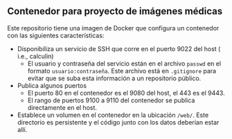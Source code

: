 ## Contenedor para proyecto de imágenes médicas

Este repositorio tiene una imagen de Docker que configura un contenedor
con las siguientes características:

- Disponibiliza un servicio de SSH que corre en el puerto 9022 del host (
i.e., calculin)  
    + El usuario y contraseña del servicio están en el archivo `passwd` en el
formato `usuario:contraseña`. Este archivo está en `.gitignore` para evitar
que se suba esta información a un repositorio público.
- Publica algunos puertos
    + El puerto 80 en el contenedor es el 9080 del host, el 443 es el 9443.
    + El rango de puertos 9100 a 9110 del contenedor se publica directamente en el
host.
- Establece un volumen en el contenedor en la ubicación `/web/`. Este directorio
es persistente y el código junto con los datos deberían estar allí.

